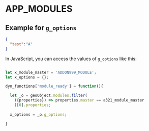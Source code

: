 # APP_MODULES

## Example for `g_options`

```json
{
  "test":"A"
}
```

In JavaScript, you can access the values of `g_options` like this:

```javascript

let x_module_master = 'ADDON999_MODULE';
let x_options = {};

dyn_functions['module_ready'] = function(){

  let _o = geoObject.modules.filter(
    ({properties}) => properties.master == a321_module_master
    )[0].properties;
    
  x_options = _o.g_options;

}